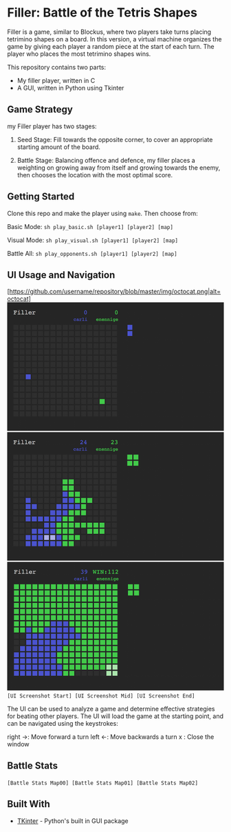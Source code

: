 # Filler: Battle of the Tetris Shapes

Filler is a game, similar to Blockus, where two players take turns placing tetrimino shapes on a board. In this version, a virtual machine organizes the game by giving each player a random piece at the start of each turn. The player who places the most tetrimino shapes wins.

This repository contains two parts:
* My filler player, written in C
* A GUI, written in Python using Tkinter

## Game Strategy

my Filler player has two stages:

1) Seed Stage: Fill towards the opposite corner, to cover an appropriate starting amount of the board.

2) Battle Stage: Balancing offence and defence, my filler places a weighting on growing away from itself and growing towards the enemy, then chooses the location with the most optimal score.

## Getting Started

Clone this repo and make the player using `make`. Then choose from:

Basic Mode:
`sh play_basic.sh [player1] [player2] [map]`

Visual Mode:
`sh play_visual.sh [player1] [player2] [map]`

Battle All:
`sh play_opponents.sh [player1] [player2] [map]`

## UI Usage and Navigation

[https://github.com/username/repository/blob/master/img/octocat.png|alt=octocat]
![Filler Battle: Start](http://github.com/elidlocke/filler/blob/master/filler_viz/sample_images/map01-start-battle-filler.png)
![Filler Battle: Middle](http://github.com/elidlocke/filler/blob/master/filler_viz/sample_images/map01-mid-battle-filler.png)
![Filler Battle: End](http://github.com/elidlocke/filler/blob/master/filler_viz/sample_images/map01-end-battle-filler.png)
`[UI Screenshot Start] [UI Screenshot Mid] [UI Screenshot End]`

The UI can be used to analyze a game and determine effective strategies for beating other players. The UI will load the game at the starting point, and can be navigated using the keystrokes:

right ->: Move forward a turn 
left  <-: Move backwards a turn
x		: Close the window

## Battle Stats

`[Battle Stats Map00] [Battle Stats Map01] [Battle Stats Map02]`

## Built With

* [TKinter](https://wiki.python.org/moin/TkInter) - Python's built in GUI package
